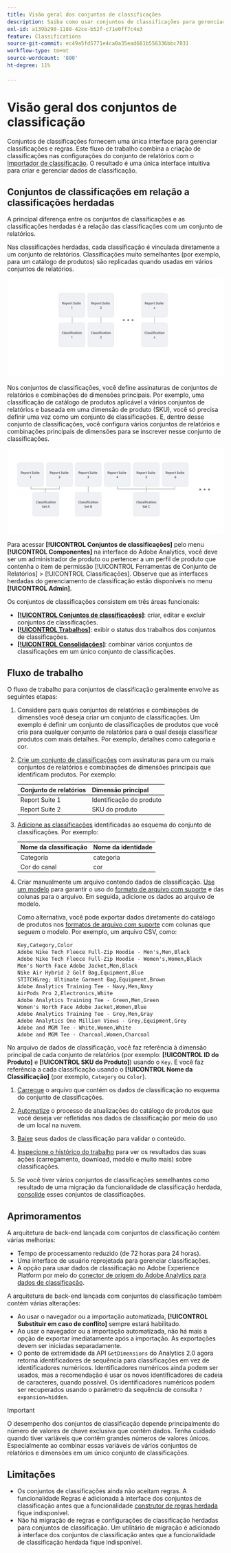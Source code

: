 ```yaml
---
title: Visão geral dos conjuntos de classificações
description: Saiba como usar conjuntos de classificações para gerenciar dados de classificação. Entenda como os conjuntos de classificações diferem das classificações herdadas.
exl-id: a139b298-1188-42ce-b52f-c71e0ff7c4e3
feature: Classifications
source-git-commit: ec49a5fd5771e4ca0a35ead681b556336bbc7031
workflow-type: tm+mt
source-wordcount: '800'
ht-degree: 11%

---
```


# Visão geral dos conjuntos de classificação

Conjuntos de classificações fornecem uma única interface para gerenciar classificações e regras. Este fluxo de trabalho combina a criação de classificações nas configurações do conjunto de relatórios com o [Importador de classificação](/help/components/classifications/sets/manage/set-manager.md). O resultado é uma única interface intuitiva para criar e gerenciar dados de classificação.


## Conjuntos de classificações em relação a classificações herdadas

A principal diferença entre os conjuntos de classificações e as classificações herdadas é a relação das classificações com um conjunto de relatórios.

Nas classificações herdadas, cada classificação é vinculada diretamente a um conjunto de relatórios. Classificações muito semelhantes (por exemplo, para um catálogo de produtos) são replicadas quando usadas em vários conjuntos de relatórios.

![Classificação herdada](manage/assets/classifications-legacy.svg)

Nos conjuntos de classificações, você define assinaturas de conjuntos de relatórios e combinações de dimensões principais. Por exemplo, uma classificação de catálogo de produtos aplicável a vários conjuntos de relatórios e baseada em uma dimensão de produto (SKU), você só precisa definir uma vez como um conjunto de classificações. E, dentro desse conjunto de classificações, você configura vários conjuntos de relatórios e combinações principais de dimensões para se inscrever nesse conjunto de classificações.

![Conjuntos de classificações](manage/assets/classifications-sets.svg)


Para acessar **[!UICONTROL Conjuntos de classificações]** pelo menu **[!UICONTROL Componentes]** na interface do Adobe Analytics, você deve ser um administrador de produto ou pertencer a um perfil de produto que contenha o item de permissão [!UICONTROL Ferramentas de Conjunto de Relatórios] > [!UICONTROL Classificações]. Observe que as interfaces herdadas do gerenciamento de classificação estão disponíveis no menu **[!UICONTROL Admin]**.

Os conjuntos de classificações consistem em três áreas funcionais:

* [**[!UICONTROL Conjuntos de classificações]**](manage/set-manager.md): criar, editar e excluir conjuntos de classificações.
* [**[!UICONTROL Trabalhos]**](job-manager.md): exibir o status dos trabalhos dos conjuntos de classificações.
* [**[!UICONTROL Consolidações]**](consolidations/manage.md): combinar vários conjuntos de classificações em um único conjunto de classificações.


## Fluxo de trabalho

O fluxo de trabalho para conjuntos de classificação geralmente envolve as seguintes etapas:

1. Considere para quais conjuntos de relatórios e combinações de dimensões você deseja criar um conjunto de classificações. Um exemplo é definir um conjunto de classificações de produtos que você cria para qualquer conjunto de relatórios para o qual deseja classificar produtos com mais detalhes. Por exemplo, detalhes como categoria e cor.
1. [Crie um conjunto de classificações](/help/components/classifications/sets/manage/create.md) com assinaturas para um ou mais conjuntos de relatórios e combinações de dimensões principais que identificam produtos. Por exemplo:

   | Conjunto de relatórios | Dimensão principal |
   |---|---|
   | Report Suite 1 | Identificação do produto |
   | Report Suite 2 | SKU do produto |

1. [Adicione as classificações](/help/components/classifications/sets/manage/schema.md#add) identificadas ao esquema do conjunto de classificações. Por exemplo:

   | Nome da classificação | Nome da identidade |
   |---|---|
   | Categoria | categoria |
   | Cor do canal | cor |

1. Criar manualmente um arquivo contendo dados de classificação. [Use um modelo](/help/components/classifications/sets/manage/schema.md#template) para garantir o uso do [formato de arquivo com suporte](data-files.md#classification-set-file-formats) e das colunas para o arquivo. Em seguida, adicione os dados ao arquivo de modelo.

   Como alternativa, você pode exportar dados diretamente do catálogo de produtos nos [formatos de arquivo com suporte](data-files.md#classification-set-file-formats) com colunas que seguem o modelo. Por exemplo, um arquivo CSV, como:

   ```
   Key,Category,Color
   Adobe Nike Tech Fleece Full-Zip Hoodie - Men's,Men,Black
   Adobe Nike Tech Fleece Full-Zip Hoodie - Women's,Women,Black
   Men's North Face Adobe Jacket,Men,Black
   Nike Air Hybrid 2 Golf Bag,Equipment,Blue
   STITCH&reg; Ultimate Garment Bag,Equipment,Brown
   Adobe Analytics Training Tee - Navy,Men,Navy
   AirPods Pro 2,Electronics,White
   Adobe Analytics Training Tee - Green,Men,Green
   Women's North Face Adobe Jacket,Women,Blue
   Adobe Analytics Training Tee - Grey,Men,Gray
   Adobe Analytics One Million Views - Grey,Equipment,Grey
   Adobe and MGM Tee - White,Women,White
   Adobe and MGM Tee - Charcoal,Women,Charcoal
   ```

No arquivo de dados de classificação, você faz referência à dimensão principal de cada conjunto de relatórios (por exemplo: **[!UICONTROL ID do Produto]** e **[!UICONTROL SKU do Produto]**) usando o `Key`. E você faz referência a cada classificação usando o **[!UICONTROL Nome da Classificação]** (por exemplo, `Category` ou `Color`).

1. [Carregue](/help/components/classifications/sets/manage/schema.md#upload) o arquivo que contém os dados de classificação no esquema do conjunto de classificações.

1. [Automatize](/help/components/classifications/sets/manage/schema.md#automate) o processo de atualizações do catálogo de produtos que você deseja ver refletidas nos dados de classificação por meio do uso de um local na nuvem.

1. [Baixe](/help/components/classifications/sets/manage/schema.md#download) seus dados de classificação para validar o conteúdo.

1. [Inspecione o histórico do trabalho](/help/components/classifications/sets/job-manager.md) para ver os resultados das suas ações (carregamento, download, modelo e muito mais) sobre classificações.
1. Se você tiver vários conjuntos de classificações semelhantes como resultado de uma migração da funcionalidade de classificação herdada, [consolide](consolidations/manage.md) esses conjuntos de classificações.



## Aprimoramentos

A arquitetura de back-end lançada com conjuntos de classificação contém várias melhorias:

* Tempo de processamento reduzido (de 72 horas para 24 horas).
* Uma interface de usuário reprojetada para gerenciar classificações.
* A opção para usar dados de classificação no Adobe Experience Platform por meio do [conector de origem do Adobe Analytics para dados de classificação](https://experienceleague.adobe.com/en/docs/experience-platform/sources/connectors/adobe-applications/classifications).

A arquitetura de back-end lançada com conjuntos de classificação também contém várias alterações:

* Ao usar o navegador ou a importação automatizada, **[!UICONTROL Substituir em caso de conflito]** sempre estará habilitado.
* Ao usar o navegador ou a importação automatizada, não há mais a opção de exportar imediatamente após a importação. As exportações devem ser iniciadas separadamente.
* O ponto de extremidade da API `GetDimensions` do Analytics 2.0 agora retorna identificadores de sequência para classificações em vez de identificadores numéricos. Identificadores numéricos ainda podem ser usados, mas a recomendação é usar os novos identificadores de cadeia de caracteres, quando possível. Os identificadores numéricos podem ser recuperados usando o parâmetro da sequência de consulta `?expansion=hidden`.

>[!IMPORTANT]
>
>O desempenho dos conjuntos de classificação depende principalmente do número de valores de chave exclusiva que contêm dados. Tenha cuidado quando tiver variáveis que contêm grandes números de valores únicos. Especialmente ao combinar essas variáveis de vários conjuntos de relatórios e dimensões em um único conjunto de classificações.

## Limitações

* Os conjuntos de classificações ainda não aceitam regras. A funcionalidade Regras é adicionada à interface dos conjuntos de classificação antes que a funcionalidade [construtor de regras herdada](/help/components/classifications/crb/classification-rule-builder.md) fique indisponível.
* Não há migração de regras e configurações de classificação herdadas para conjuntos de classificação. Um utilitário de migração é adicionado à interface dos conjuntos de classificação antes que a funcionalidade de classificação herdada fique indisponível.
